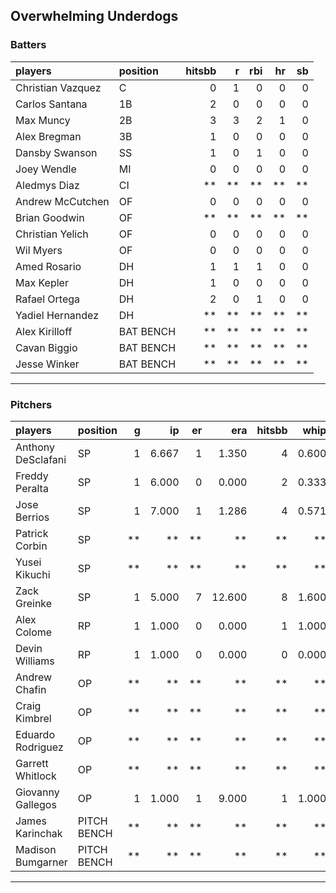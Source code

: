 ## Overwhelming Underdogs

### Batters

 
|players           |position  | hitsbb|  r| rbi| hr| sb| 
|:-----------------|:---------|------:|--:|---:|--:|--:| 
|Christian Vazquez |C         |      0|  1|   0|  0|  0| 
|Carlos Santana    |1B        |      2|  0|   0|  0|  0| 
|Max Muncy         |2B        |      3|  3|   2|  1|  0| 
|Alex Bregman      |3B        |      1|  0|   0|  0|  0| 
|Dansby Swanson    |SS        |      1|  0|   1|  0|  0| 
|Joey Wendle       |MI        |      0|  0|   0|  0|  0| 
|Aledmys Diaz      |CI        |     **| **|  **| **| **| 
|Andrew McCutchen  |OF        |      0|  0|   0|  0|  0| 
|Brian Goodwin     |OF        |     **| **|  **| **| **| 
|Christian Yelich  |OF        |      0|  0|   0|  0|  0| 
|Wil Myers         |OF        |      0|  0|   0|  0|  0| 
|Amed Rosario      |DH        |      1|  1|   1|  0|  0| 
|Max Kepler        |DH        |      1|  0|   0|  0|  0| 
|Rafael Ortega     |DH        |      2|  0|   1|  0|  0| 
|Yadiel Hernandez  |DH        |     **| **|  **| **| **| 
|Alex Kirilloff    |BAT BENCH |     **| **|  **| **| **| 
|Cavan Biggio      |BAT BENCH |     **| **|  **| **| **| 
|Jesse Winker      |BAT BENCH |     **| **|  **| **| **| 


* * *

### Pitchers

 
|players            |position    |  g|    ip| er|    era| hitsbb|  whip| so|  w| sv| 
|:------------------|:-----------|--:|-----:|--:|------:|------:|-----:|--:|--:|--:| 
|Anthony DeSclafani |SP          |  1| 6.667|  1|  1.350|      4| 0.600|  3|  1|  0| 
|Freddy Peralta     |SP          |  1| 6.000|  0|  0.000|      2| 0.333|  9|  0|  0| 
|Jose Berrios       |SP          |  1| 7.000|  1|  1.286|      4| 0.571|  4|  0|  0| 
|Patrick Corbin     |SP          | **|    **| **|     **|     **|    **| **| **| **| 
|Yusei Kikuchi      |SP          | **|    **| **|     **|     **|    **| **| **| **| 
|Zack Greinke       |SP          |  1| 5.000|  7| 12.600|      8| 1.600|  4|  0|  0| 
|Alex Colome        |RP          |  1| 1.000|  0|  0.000|      1| 1.000|  1|  0|  1| 
|Devin Williams     |RP          |  1| 1.000|  0|  0.000|      0| 0.000|  3|  0|  0| 
|Andrew Chafin      |OP          | **|    **| **|     **|     **|    **| **| **| **| 
|Craig Kimbrel      |OP          | **|    **| **|     **|     **|    **| **| **| **| 
|Eduardo Rodriguez  |OP          | **|    **| **|     **|     **|    **| **| **| **| 
|Garrett Whitlock   |OP          | **|    **| **|     **|     **|    **| **| **| **| 
|Giovanny Gallegos  |OP          |  1| 1.000|  1|  9.000|      1| 1.000|  1|  0|  0| 
|James Karinchak    |PITCH BENCH | **|    **| **|     **|     **|    **| **| **| **| 
|Madison Bumgarner  |PITCH BENCH | **|    **| **|     **|     **|    **| **| **| **| 


* * *


